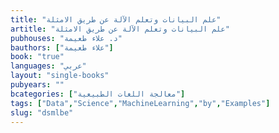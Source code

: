 ```yaml
---
title: "علم البيانات وتعلم الآلة عن طريق الامثلة"
artitle: "علم البيانات وتعلم الآلة عن طريق الامثلة"
pubhouses: "د. علاء طعيمة"
bauthors: ["علاء طعيمة"]
book: "true"
languages: "عربي"
layout: "single-books"
pubyears: ""
bcategories: ["معالجة اللغات الطبيعية"]
tags: ["Data","Science","MachineLearning","by","Examples"]
slug: "dsmlbe"
---
```


